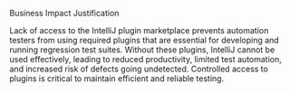Business Impact Justification

Lack of access to the IntelliJ plugin marketplace prevents automation testers from using required plugins that are essential for developing and running regression test suites. Without these plugins, IntelliJ cannot be used effectively, leading to reduced productivity, limited test automation, and increased risk of defects going undetected. Controlled access to plugins is critical to maintain efficient and reliable testing.
